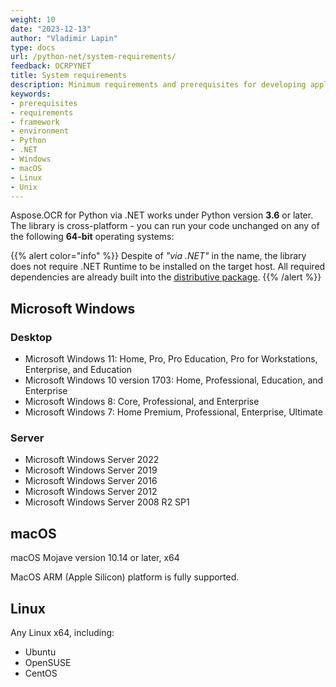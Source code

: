 ```yaml
---
weight: 10
date: "2023-12-13"
author: "Vladimir Lapin"
type: docs
url: /python-net/system-requirements/
feedback: OCRPYNET
title: System requirements
description: Minimum requirements and prerequisites for developing applications with Aspose.OCR for Python via .NET.
keywords:
- prerequisites
- requirements
- framework
- environment
- Python
- .NET
- Windows
- macOS
- Linux
- Unix
---
```


Aspose.OCR for Python via .NET works under Python version **3.6** or later. The library is cross-platform - you can run your code unchanged on any of the following **64-bit** operating systems:

{{% alert color="info" %}} 
Despite of _"via .NET"_ in the name, the library does not require .NET Runtime to be installed on the target host. All required dependencies are already built into the [distributive package](/ocr/python-net/installation/).
{{% /alert %}} 

## Microsoft Windows

### Desktop

- Microsoft Windows 11: Home, Pro, Pro Education, Pro for Workstations, Enterprise, and Education
- Microsoft Windows 10 version 1703: Home, Professional, Education, and Enterprise
- Microsoft Windows 8: Core, Professional, and Enterprise
- Microsoft Windows 7: Home Premium, Professional, Enterprise, Ultimate

### Server

- Microsoft Windows Server 2022
- Microsoft Windows Server 2019
- Microsoft Windows Server 2016
- Microsoft Windows Server 2012
- Microsoft Windows Server 2008 R2 SP1

## macOS

macOS Mojave version 10.14 or later, x64

MacOS ARM (Apple Silicon) platform is fully supported.

## Linux

Any Linux x64, including:

- Ubuntu
- OpenSUSE
- CentOS
